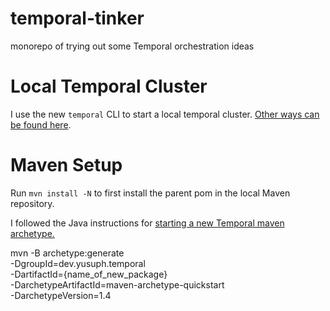 # temporal-tinker
monorepo of trying out some Temporal orchestration ideas

# Local Temporal Cluster
I use the new `temporal` CLI to start a local temporal cluster. [Other ways can be found here](https://docs.temporal.io/kb/all-the-ways-to-run-a-cluster).

# Maven Setup
Run `mvn install -N` to first install the parent pom in the local Maven repository.

I followed the Java instructions for [starting a new Temporal maven archetype.](https://learn.temporal.io/getting_started/java/hello_world_in_java/?build-tool=maven)

mvn -B archetype:generate \
-DgroupId=dev.yusuph.temporal \
-DartifactId={name_of_new_package} \
-DarchetypeArtifactId=maven-archetype-quickstart \
-DarchetypeVersion=1.4